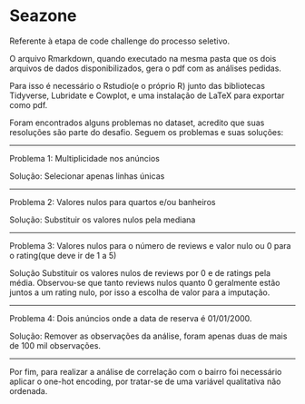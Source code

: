 # Seazone
Referente à etapa de code challenge do processo seletivo.

O arquivo Rmarkdown, quando executado na mesma pasta que os dois arquivos de dados disponibilizados, gera o pdf com as análises pedidas.

Para isso é necessário o Rstudio(e o próprio R) junto das bibliotecas Tidyverse, Lubridate e Cowplot, e uma instalação de LaTeX para exportar como pdf.

Foram encontrados alguns problemas no dataset, acredito que suas resoluções são parte do desafio. Seguem os problemas e suas soluções:

--------
Problema 1: Multiplicidade nos anúncios

Solução: Selecionar apenas linhas únicas

-------

Problema 2: Valores nulos para quartos e/ou banheiros

Solução: Substituir os valores nulos pela mediana

--------

Problema 3: Valores nulos para o número de reviews e valor nulo ou 0 para o rating(que deve ir de 1 a 5)

Solução Substituir os valores nulos de reviews por 0 e de ratings pela média. Observou-se que tanto reviews nulos quanto 0 geralmente estão juntos a um rating nulo, por isso a escolha de valor para a imputação.

--------

Problema 4: Dois anúncios onde a data de reserva é 01/01/2000. 

Solução: Remover as observações da análise, foram apenas duas de mais de 100 mil observações.

--------

Por fim, para realizar a análise de correlação com o bairro foi necessário aplicar o one-hot encoding, por tratar-se de uma variável qualitativa não ordenada. 
